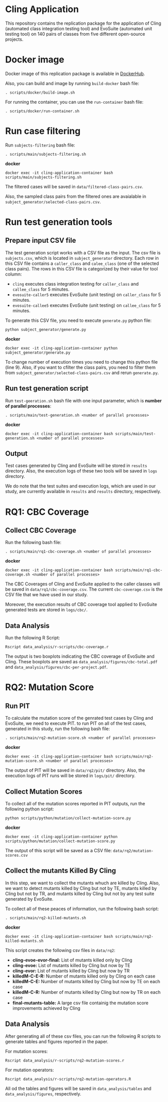 # Cling Application
This repository contains the replication package for the application of Cling (automated class integration testing tool) and EvoSuite (automated unit testing tool) on 140 pairs of classes from five different open-source projects.

# Docker image
Docker image of this replication package is available in [DockerHub](https://hub.docker.com/repository/docker/pderakhshanfar/cling-application).

Also, you can build and image by running `build-docker` bash file:

```
. scripts/docker/build-image.sh
```

For running the container, you can use the `run-container` bash file:


```
. scripts/docker/run-container.sh
```

# Run case filtering
Run `subjects-filtering` bash file:


```
. scripts/main/subjects-filtering.sh
```
**docker**

```
docker exec -it cling-application-container bash scripts/main/subjects-filtering.sh
```

The filtered cases will be saved in `data/filtered-class-pairs.csv`.

Also, the sampled class pairs from the filtered ones are avaialable in `subject_generator/selected-class-pairs.csv`.

# Run test generation tools
## Prepare input CSV file
The test generation script works with a CSV file as the input. The csv file is `subjects.csv`, which is located in `subject_generator` directory.
Each row in this CSV file contains a `caller_class` and `calee_class` (one of the selected class pairs).
The rows in this CSV file is categorized by their value for tool column:
* `cling` executes class integration testing for `caller_class` and `callee_class` for 5 minutes.
* `evosuite-caller5` executes EvoSuite (unit testing) on `caller_class` for 5 minutes.
* `evosuite-callee5`  executes EvoSuite (unit testing) on `callee_class` for 5 minutes.


To generate this CSV file, you need to execute `generate.py` python file:
```
python subject_generator/generate.py 
```

**docker**
```
docker exec -it cling-application-container python subject_generator/generate.py 
```

To change number of execution times you need to change this python file (line 9). Also, if you want to cfilter the class pairs, you need to filter them from `subject_generator/selected-class-pairs.csv` and rerun `generate.py`.

## Run test generation script

Run `test-geeration.sh` bash file with one input parameter, which is **number of parallel processes**:

```
. scripts/main/test-generation.sh <number of parallel processes>
```
**docker**

```
docker exec -it cling-application-container bash scripts/main/test-generation.sh <number of parallel processes>
```

## Output

Test cases generated by Cling and EvoSuite will be stored in `results` directory. Also, the execution logs of these two tools will be saved in `logs` directory.

We do note that the test suites and execution logs, which are used in our study, are currently available in `results` and `results` directory, respectively.



# RQ1: CBC Coverage

## Collect CBC Coverage
Run the following bash file:

```
. scripts/main/rq1-cbc-coverage.sh <number of parallel processes>
```
**docker**

```
docker exec -it cling-application-container bash scripts/main/rq1-cbc-coverage.sh <number of parallel processes>
```

The CBC Coverages of Cling and EvoSuite applied to the caller classes will be saved in `data/rq1/cbc-coverage.csv`. The current `cbc-coverage.csv` is the CSV file that we have used in our study. 

Moreover, the execution results of CBC coverage tool applied to EvoSuite generated tests are stored in `logs/cbc/`.

## Data Analysis

Run the following R Script:

```
Rscript data_analysis/r-scripts/cbc-coverage.r 
```

The output is two boxplots indicating the CBC coverage of EvoSuite and Cling. These boxplots are saved as `data_analysis/figures/cbc-total.pdf` and `data_analysis/figures/cbc-per-project.pdf`.


# RQ2: Mutation Score
## Run PIT
To calculate the mutation score of the genrated test cases by Cling and EvoSuite, we need to execute PIT. to run PIT on all of the test cases, generated in this study, run the following bash file:

```
. scripts/main/rq2-mutation-score.sh <number of parallel processes>
```

**docker**
```
docker exec -it cling-application-container bash scripts/main/rq2-mutation-score.sh <number of parallel processes>
```
The output of PIT will be saved in `data/rq2/pit/` directory. Also, the execution logs of PIT runs will be stored in `logs/pit/` directory.

## Collect Mutation Scores
To collect all of the mutation scores reported in PIT outputs, run the following python script:

```
python scripts/python/mutation/collect-mutation-score.py
```
**docker**
```
docker exec -it cling-application-container python scripts/python/mutation/collect-mutation-score.py
```

The output of this script will be saved as a CSV file: `data/rq2/mutation-scores.csv`


## Collect the mutants Killed  By Cling
In this step, we want to collect the mutants whuch are killed by Cling. Also, we want to detect mutants killed by Cling but not by TE, mutants killed by Cling but not by TR, and mutants killed by Cling but not by any test suite generated by EvoSuite.

To collect all of these peaces of information, run the following bash script:

```
. scripts/main/rq2-killed-mutants.sh 
```

**docker**
```
docker exec -it cling-application-container bash scripts/main/rq2-killed-mutants.sh 
```
This script creates the following csv files in `data/rq2`:

* **cling-evoe-evor-final:** List of mutants killed only by Cling
* **cling-evoe:** List of mutants killed by Cling but now by TE
* **cling-evor:** List of mutants killed by Cling but now by TR
* **killedM-C-E-R:** Number of mutants killed only by Cling on each case
* **killedM-C-E:** Number of mutants killed by Cling but now by TE on each case
* **killedM-C-R:** Number of mutants killed by Cling but now by TR on each case
* **final-mutants-table:** A large csv file containig the mutation score improvements achieved by Cling


## Data Analysis
After generating all of these csv files, you can run the following R scripts to generate tables and figures reported in the paper.

For mutation scores:
```
Rscript data_analysis/r-scripts/rq2-mutation-scores.r 
```

For mutation operators:
```
Rscript data_analysis/r-scripts/rq2-mutation-operators.R 
```

All od the tables and figures will be saved in `data_analysis/tables` and `data_analysis/figures`, respectively.